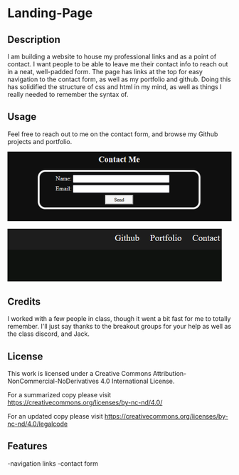 # Landing-Page
## Description

I am building a website to house my professional links and as a point of contact. I want people to be able to leave me their contact info to reach out in a neat, well-padded form. The page has links at the top for easy navigation to the contact form, as well as my portfolio and github. Doing this has solidified the structure of css and html in my mind, as well as things I really needed to remember the syntax of.

## Usage

Feel free to reach out to me on the contact form, and browse my Github projects and portfolio.


![Alt text](./assets/images/contact-form.png "contact form") 

![Alt text](./assets/images/github-portfolio.png "contact form") 


## Credits

I worked with a few people in class, though it went a bit fast for me to totally remember. I'll just say thanks to the breakout groups for your help as well as the class discord, and Jack.

## License

This work is licensed under a Creative Commons Attribution-NonCommercial-NoDerivatives 4.0 International License.

For a summarized copy please visit https://creativecommons.org/licenses/by-nc-nd/4.0/ 

For an updated copy please visit https://creativecommons.org/licenses/by-nc-nd/4.0/legalcode


## Features
-navigation links
-contact form
